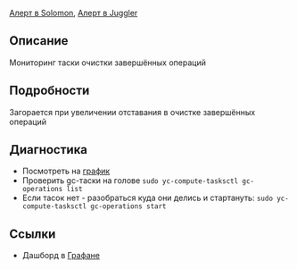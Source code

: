 [Алерт в Solomon](https://solomon.yandex-team.ru/admin/projects/yandexcloud/alerts?text=idempotence), [Алерт в Juggler](https://juggler.yandex-team.ru/aggregate_checks/?query=service%3Dcompute-idempotence-tokens-age)

## Описание
Мониторинг таски очистки завершённых операций

## Подробности
Загорается при увеличении отставания в очистке завершённых операций

## Диагностика
- Посмотреть на [график](https://grafana.yandex-team.ru/d/VdSkkchZk/cloud-compute-tasks?viewPanel=6&orgId=1&from=now-30d&to=now)
- Проверить gc-таски на голове `sudo yc-compute-tasksctl gc-operations list`
- Если тасок нет - разобраться куда они делись и стартануть: `sudo yc-compute-tasksctl gc-operations start`

## Ссылки
- Дашборд в [Графане](https://grafana.yandex-team.ru/d/VdSkkchZk/cloud-compute-tasks?orgId=1&from=now-30d&to=now)
